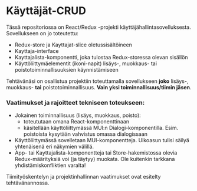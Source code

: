 # Käyttäjät-CRUD

Tässä repositoriossa on React/Redux -projekti käyttäjähallintasovelluksesta. Sovellukseen on jo toteutettu:

* Redux-store ja Kayttajat-slice oletussisältöineen
* Kayttaja-interface
* Kayttajalista-komponentti, joka tulostaa Redux-storessa olevan sisällön
* Käyttöliittymäelementit (ikoni-napit) lisäys-, muokkaus- tai poistotoiminnallisuuksien käynnistämiseen

Tehtävänäsi on osallistua projektiin toteuttamalla sovellukseen **joko** lisäys-, muokkaus- **tai** poistotoiminnallisuus. **Vain yksi toiminnallisuus/tiimin jäsen**.

### Vaatimukset ja rajoitteet tekniseen toteukseen:

* Jokainen toiminnallisuus (lisäys, muokkaus, poisto): 
  * toteututaan omana React-komponenttinaan
  * käsitellään käyttöliittymässä MUI:n Dialogi-komponentilla. Esim. poistoista kysytään vahvistus omassa dialogissaan
* Käyttöliittymässä sovelletaan MUI-komponentteja. Ulkoasun tulisi säilyä yhtenäisenä eri näkymien välillä.
* App- tai Kayttajalista-komponentteja tai Store-hakemistossa olevia Redux-määrityksiä voi (ja täytyy) muokata. Ole kuitenkin tarkkana yhdistämiskonfliktien varalta!

Tiimityöskentelyn ja projektinhallinnan vaatimukset ovat esitelty tehtävänannossa.

